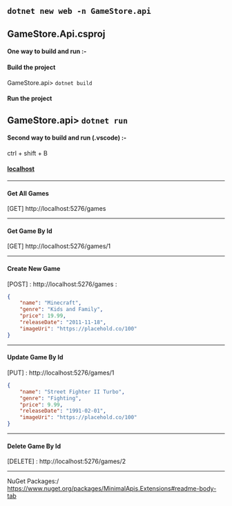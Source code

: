 
`dotnet new web -n GameStore.api`
---
GameStore.Api.csproj
---
#### One way to build and run :-

#### Build the project
GameStore.api> `dotnet build`
#### Run the project
GameStore.api> `dotnet run`
---
#### Second way to build and run (.vscode) :-
ctrl + shift + B

#### [localhost](http://localhost:5276/)

---
#### Get All Games
[GET]  http://localhost:5276/games
___
#### Get Game By Id
[GET]  http://localhost:5276/games/1
___
#### Create New Game
[POST] : http://localhost:5276/games :
```json
{
    "name": "Minecraft",
    "genre": "Kids and Family",
    "price": 19.99,
    "releaseDate": "2011-11-18",
    "imageUri": "https://placehold.co/100"
}
```
---
#### Update Game By Id
[PUT] : http://localhost:5276/games/1
```json
{
    "name": "Street Fighter II Turbo",
    "genre": "Fighting",
    "price": 9.99,
    "releaseDate": "1991-02-01",
    "imageUri": "https://placehold.co/100"
}
```
---
#### Delete Game By Id
[DELETE] : http://localhost:5276/games/2
___

NuGet Packages:/
https://www.nuget.org/packages/MinimalApis.Extensions#readme-body-tab
